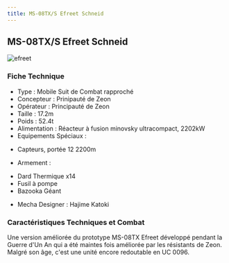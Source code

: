 ```yaml
---
title: MS-08TX/S Efreet Schneid
---
```


MS-08TX/S Efreet Schneid
------------------------

![efreet](/images/stories/saga/unicorn/mechas/zeon/efreet.png) 


### Fiche Technique


- Type : Mobile Suit de Combat rapproché  
- Concepteur : Prinipauté de Zeon  
- Opérateur : Principauté de Zeon  
- Taille : 17.2m   
- Poids : 52.4t   
- Alimentation : Réacteur à fusion minovsky ultracompact, 2202kW  
- Equipements Spéciaux :


* Capteurs, portée 12 2200m


- Armement :


* Dard Thermique x14
* Fusil à pompe
* Bazooka Géant


- Mecha Designer : Hajime Katoki


### Caractéristiques Techniques et Combat


Une version améliorée du prototype MS-08TX Efreet développé pendant la Guerre d'Un An qui a été maintes fois améliorée par les résistants de Zeon. Malgré son âge, c'est une unité encore redoutable en UC 0096.


